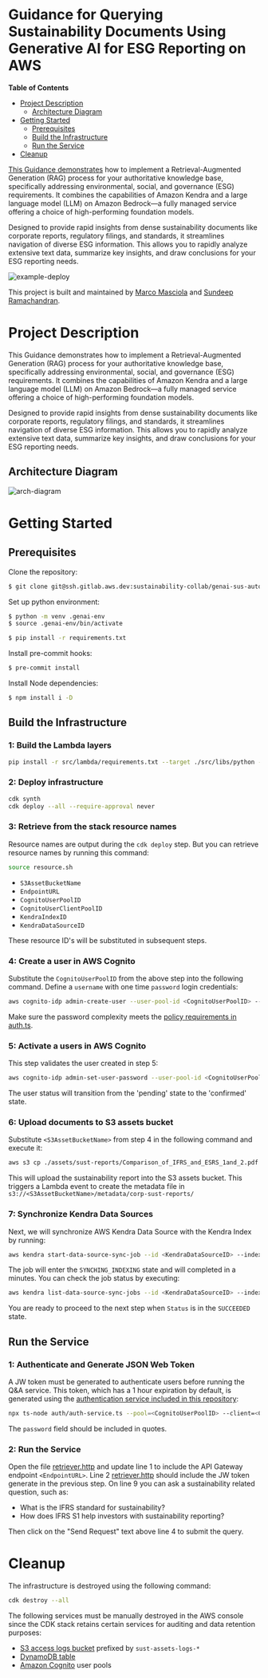# Guidance for Querying Sustainability Documents Using Generative AI for ESG Reporting on AWS

**Table of Contents**

- [Project Description](#project-description)
  - [Architecture Diagram](#architeceture-diagram)
- [Getting Started](#getting-started)
  - [Prerequisites](#prerequisites)
  - [Build the Infrastructure](#build-the-infrastructure)
  - [Run the Service](#run-the-service)
- [Cleanup](#cleaup)

[This Guidance demonstrates](https://aws.amazon.com/solutions/guidance/querying-sustainability-documents-using-generative-ai-for-esg-reporting-on-aws/) how to implement a Retrieval-Augmented Generation (RAG) process for your authoritative knowledge base, specifically addressing environmental, social, and governance (ESG) requirements. 
It combines the capabilities of Amazon Kendra and a large language model (LLM) on Amazon Bedrock—a fully managed service offering a choice of high-performing foundation models.

Designed to provide rapid insights from dense sustainability documents like corporate reports, regulatory filings, and standards, it streamlines navigation of diverse ESG information. 
This allows you to rapidly analyze extensive text data, summarize key insights, and draw conclusions for your ESG reporting needs.

![example-deploy](./assets/figs/video.gif)

This project is built and maintained by [Marco Masciola](https://www.linkedin.com/in/marcomasciola/) and [Sundeep Ramachandran](https://www.linkedin.com/in/rsundeep/).

# Project Description

This Guidance demonstrates how to implement a Retrieval-Augmented Generation (RAG) process for your authoritative knowledge base, specifically addressing environmental, social, and governance (ESG) requirements. It combines the capabilities of Amazon Kendra and a large language model (LLM) on Amazon Bedrock—a fully managed service offering a choice of high-performing foundation models.

Designed to provide rapid insights from dense sustainability documents like corporate reports, regulatory filings, and standards, it streamlines navigation of diverse ESG information. This allows you to rapidly analyze extensive text data, summarize key insights, and draw conclusions for your ESG reporting needs.

## Architecture Diagram

![arch-diagram](./assets/figs/arch-diagram.png "Guidance Architecture Diagram")


# Getting Started

## Prerequisites

Clone the repository:

```bash
$ git clone git@ssh.gitlab.aws.dev:sustainability-collab/genai-sus-autoreport.git
```

Set up python environment:

```bash
$ python -m venv .genai-env
$ source .genai-env/bin/activate

$ pip install -r requirements.txt
```

Install pre-commit hooks:

```bash
$ pre-commit install
```

Install Node dependencies:

```bash
$ npm install i -D
```

## Build the Infrastructure

### 1: Build the Lambda layers

```bash
pip install -r src/lambda/requirements.txt --target ./src/libs/python --platform manylinux2014_aarch64 --only-binary=:all: --python-version 3.12 --implementation cp --upgrade
```

### 2: Deploy infrastructure

```bash
cdk synth
cdk deploy --all --require-approval never
```

### 3: Retrieve from the stack resource names

Resource names are output during the `cdk deploy` step.
But you can retrieve resource names by running this command:

```bash
source resource.sh

```
* `S3AssetBucketName`
* `EndpointURL`
* `CognitoUserPoolID`
* `CognitoUserClientPoolID`
* `KendraIndexID`
* `KendraDataSourceID`

These resource ID's will be substituted in subsequent steps.

### 4: Create a user in AWS Cognito

Substitute the `CognitoUserPoolID` from the above step into the following command.
Define a `username` with one time `password` login credentials:

```bash
aws cognito-idp admin-create-user --user-pool-id <CognitoUserPoolID> --username <username> --temporary-password "<password>"
```

Make sure the password complexity meets the [policy requirements in auth.ts](src/infrastructure/bin/auth.ts#L48).

### 5: Activate a users in AWS Cognito

This step validates the user created in step 5:

```bash
aws cognito-idp admin-set-user-password --user-pool-id <CognitoUserPoolID> --username <username> --password "<password>" --permanent
```

The user status will transition from the 'pending' state to the 'confirmed' state.

### 6: Upload documents to S3 assets bucket

Substitute `<S3AssetBucketName>` from step 4 in the following command and execute it:

```bash
aws s3 cp ./assets/sust-reports/Comparison_of_IFRS_and_ESRS_1and_2.pdf s3://<S3AssetBucketName>/corp-sust-reports/
```

This will upload the sustainability report into the S3 assets bucket.
This triggers a Lambda event to create the metadata file in `s3://<S3AssetBucketName>/metadata/corp-sust-reports/`

### 7: Synchronize Kendra Data Sources

Next, we will synchronize AWS Kendra Data Source with the Kendra Index by running:

```bash
aws kendra start-data-source-sync-job --id <KendraDataSourceID> --index-id <KendraIndexID>
```

The job will enter the `SYNCHING_INDEXING` state and will completed in a minutes.
You can check the job status by executing:

```bash
aws kendra list-data-source-sync-jobs --id <KendraDataSourceID> --index-id <KendraIndexID>
```

You are ready to proceed to the next step when `Status` is in the `SUCCEEDED` state.

## Run the Service

### 1: Authenticate and Generate JSON Web Token

A JW token must be generated to authenticate users before running the Q&A service.
This token, which has a 1 hour expiration by default, is generated using the [authentication service included in this repository](./auth/auth-service.ts):

```bash
npx ts-node auth/auth-service.ts --pool=<CognitoUserPoolID> --client=<CognitoUserClientPoolID> --username=<username> --password='<password>'
```

The `password` field should be included in quotes.

### 2: Run the Service

Open the file [retriever.http](retriever.http) and update line 1 to include the API Gateway endpoint `<EndpointURL>`.
Line 2 [retriever.http](retriever.http) should include the JW token generate in the previous step.
On line 9 you can ask a sustainability related question, such as:
 
* What is the IFRS standard for sustainability?
* How does IFRS S1 help investors with sustainability reporting?

Then click on the "Send Request" text above line 4 to submit the query. 


# Cleanup

The infrastructure is destroyed using the following command:

```bash
cdk destroy --all
```

The following services must be manually destroyed in the AWS console since the CDK stack retains certain services for auditing and data retention purposes:

* [S3 access logs bucket](https://s3.console.aws.amazon.com/s3/home?) prefixed by `sust-assets-logs-*`
* [DynamoDB table](https://us-west-1.console.aws.amazon.com/dynamodbv2/home?#tables)
* [Amazon Cognito](https://us-west-2.console.aws.amazon.com/cognito/v2/idp/user-pools?) user pools
